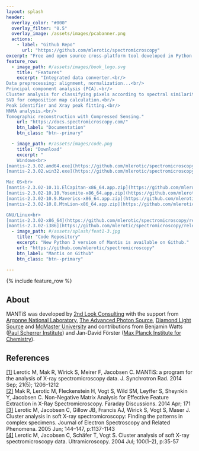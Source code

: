 ```yaml
---
layout: splash
header:
  overlay_color: "#000"
  overlay_filter: "0.5"
  overlay_image: /assets/images/pcabanner.png
  actions:
    - label: "Github Repo"
      url: "https://github.com/mlerotic/spectromicroscopy"
excerpt: "Free and open source cross-platform tool developed in Python for spectromicroscopy data analysis."
feature_row:
  - image_path: #/assets/images/book_logo.svg
    title: "Features"
    excerpt: "Integrated data converter.<br/>
Data preprocessing: alignment, normalization...<br/>
Principal component analysis (PCA).<br/>
Cluster analysis for classifying pixels according to spectral similarity.<br/>
SVD for composition map calculation.<br/>
Peak identifier and Xray peak fitting.<br/>
NNMA analysis.<br/>
Tomographic reconstruction with Compressed Sensing."
    url: "https://docs.spectromicroscopy.com/"
    btn_label: "Documentation"
    btn_class: "btn--primary"

  - image_path: #/assets/images/code.png
    title: "Download"
    excerpt: "
	Windows<br>
[mantis-2.3.02.amd64.exe](https://github.com/mlerotic/spectromicroscopy/releases/download/2.3.02/mantis-2.3.02.amd64.exe)<br>
[mantis-2.3.02.win32.exe](https://github.com/mlerotic/spectromicroscopy/releases/download/2.3.02/mantis-2.3.02.win32.exe)<br>

Mac OS<br>
[mantis-2.3.02-10.11.ElCapitan-x86_64.app.zip](https://github.com/mlerotic/spectromicroscopy/releases/download/2.3.02/mantis-2.3.02-10.11.ElCapitan-x86_64.app.zip)<br>
[mantis-2.3.02-10.10.Yosemite-x86_64.app.zip](https://github.com/mlerotic/spectromicroscopy/releases/download/2.3.02/mantis-2.3.02-10.10.Yosemite-x86_64.app.zip)<br>
[mantis-2.3.02-10.9.Maverics-x86_64.app.zip](https://github.com/mlerotic/spectromicroscopy/releases/download/2.3.02/mantis-2.3.02-10.9.Maverics-x86_64.app.zip)<br>
[mantis-2.3.02-10.8.MtnLion-x86_64.app.zip](https://github.com/mlerotic/spectromicroscopy/releases/download/2.3.02/mantis-2.3.02-10.8.MntLion-x86_64.app.zip)<br>

GNU/Linux<br>
[mantis-2.3.02-x86_64](https://github.com/mlerotic/spectromicroscopy/releases/download/2.3.02/mantis-2.3.02.x86_64)<br>
[mantis-2.3.02-i386](https://github.com/mlerotic/spectromicroscopy/releases/download/2.3.02/mantis-2.3.02-i386)"
  - image_path: #/assets/splash/feat1-3.jpg
    title: "Code Repository"
    excerpt: "New Python 3 version of Mantis is available on Github."
    url: "https://github.com/mlerotic/spectromicroscopy"
    btn_label: "Mantis on Github"
    btn_class: "btn--primary"

---
```

{% include feature_row %}

## About
MANTiS was developed by [2nd Look Consulting](http://2ndlookconsulting.com/) with the support from [Argonne National Laboratory](https://www.anl.gov/), [The Advanced Photon Source](https://www.aps.anl.gov/), [Diamond Light Source](https://www.diamond.ac.uk/Instruments/Imaging-and-Microscopy/I08/Software-for-data-analysis/) and [McMaster University](https://www.mcmaster.ca/) and contributions from Benjamin Watts \([Paul Scherrer Institute](https://www.psi.ch/en)\) and Jan-David Förster \([Max Planck Institute for Chemistry](https://www.mpic.de/person/50054/4673246)\).


## References

[\[1\]](http://dx.doi.org/10.1107/S1600577514013964) Lerotic M, Mak R, Wirick S, Meirer F, Jacobsen C. MANTiS: a program for the analysis of X-ray spectromicroscopy data. J. Synchrotron Rad. 2014 Sep; 21(5); 1206–1212<br/>
[\[2\]](http://doi.org/10.1039/C4FD00023D) Mak R, Lerotic M, Fleckenstein H, Vogt S, Wild SM, Leyffer S, Sheynkin Y, Jacobsen C. Non-Negative Matrix Analysis for Effective Feature Extraction in X-Ray Spectromicroscopy. Faraday Discussions. 2014 Apr; 171<br/>
[\[3\]](http://dx.doi.org/10.1016/j.elspec.2005.01.158) Lerotic M, Jacobsen C, Gillow JB, Francis AJ, Wirick S, Vogt S, Maser J. Cluster analysis in soft X-ray spectromicroscopy: Finding the patterns in complex specimens. Journal of Electron Spectroscopy and Related Phenomena. 2005 Jun; 144–147, p:1137-1143<br/>
[\[4\]](http://doi.org/10.1016/j.ultramic.2004.01.008) Lerotic M, Jacobsen C, Schäfer T, Vogt S. Cluster analysis of soft X-ray spectromicroscopy data. Ultramicroscopy. 2004 Jul; 100(1–2), p:35-57